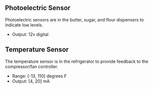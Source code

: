 ## Photoelectric Sensor
Photoelectric sensors are in the butter, sugar, and flour dispensers to indicate low levels.
 - Output: 12v digital

## Temperature Sensor
The temperature sensor is in the refrigerator to provide feedback to the compressor/fan controller.
 - Range: [-13, 110] degrees F
 - Output: [4, 20] mA
